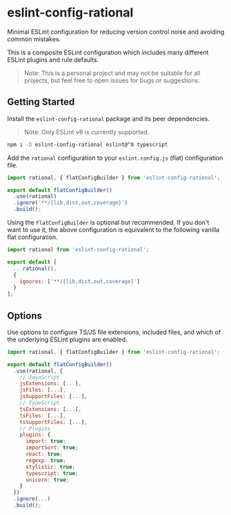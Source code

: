 # eslint-config-rational

Minimal ESLint configuration for reducing version control noise and avoiding common mistakes.

This is a composite ESLint configuration which includes many different ESLint plugins and rule defaults.

> Note: This is a personal project and may not be suitable for all projects, but feel free to open issues for bugs or suggestions.
## Getting Started

Install the `eslint-config-rational` package and its peer dependencies. 

> Note: Only ESLint v8 is currently supported.

```bash
npm i -D eslint-config-rational eslint@^8 typescript
```

Add the `rational` configuration to your `eslint.config.js` (flat) configuration file.

```js
import rational, { flatConfigBuilder } from 'eslint-config-rational';

export default flatConfigBuilder()
  .use(rational)
  .ignore('**/{lib,dist,out,coverage}')
  .build();
```

Using the `FlatConfigBuilder` is optional but recommended. If you don't want to use it, the above configuration is equivalent to the following vanilla flat configuration.

```js
import rational from 'eslint-config-rational';

export default [
  ...rational(),
  {
    ignores: ['**/{lib,dist,out,coverage}']
  }
];
```

## Options

Use options to configure TS/JS file extensions, included files, and which of the underlying ESLint plugins are enabled.

```js
import rational, { flatConfigBuilder } from 'eslint-config-rational';

export default flatConfigBuilder()
  .use(rational, {
    // JavaScript
    jsExtensions: [...],
    jsFiles: [...],
    jsSupportFiles: [...],
    // TypeScript
    tsExtensions: [...],
    tsFiles: [...],
    tsSupportFiles: [...],
    // Plugins
    plugins: {
      import: true;
      importSort: true;
      react: true;
      regexp: true;
      stylistic: true;
      typescript: true;
      unicorn: true;
    }
  })
  .ignore(...)
  .build();
```
